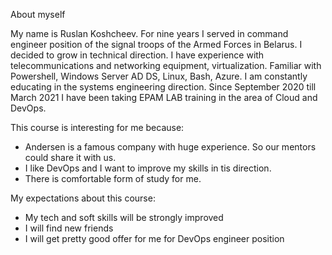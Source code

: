 About myself

My name is Ruslan Koshcheev.
For nine years I served in command engineer position of the signal troops of the Armed Forces in Belarus.
I decided to grow in technical direction. I have experience with telecommunications and networking equipment, virtualization.
Familiar with Powershell, Windows Server AD DS, Linux, Bash, Azure. I am constantly educating in the systems engineering direction.
Since September 2020 till March 2021 I have been taking EPAM LAB training in the area of Cloud and DevOps.

This course is interesting for me because:
- Andersen is a famous company with huge experience. So our mentors could share it with us.
- I like DevOps and I want to improve my skills in tis direction.
- There is comfortable form of study for me.

My expectations about this course:
- My tech and soft skills will be strongly improved
- I will find new friends
- I will get pretty good offer for me for DevOps engineer position
